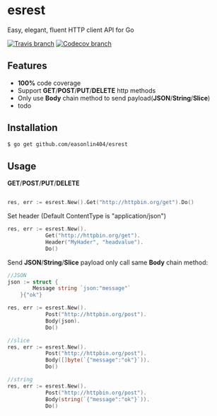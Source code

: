 # esrest 
Easy, elegant, fluent HTTP client API for Go

[![Travis branch](https://img.shields.io/travis/easonlin404/esrest/master.svg)](https://travis-ci.org/easonlin404/esrest)
[![Codecov branch](https://img.shields.io/codecov/c/github/easonlin404/esrest/master.svg)](https://codecov.io/gh/easonlin404/esrest)

## Features
* __100%__ code coverage
* Support __GET__/__POST__/__PUT__/__DELETE__ http methods
* Only use __Body__ chain method to send payload(__JSON__/__String__/__Slice__) 
* todo

## Installation
```sh
$ go get github.com/easonlin404/esrest
```
## Usage

__GET__/__POST__/__PUT__/__DELETE__
```go

res, err := esrest.New().Get("http://httpbin.org/get").Do()

```
Set header (Default ContentType is "application/json")
``` go
res, err := esrest.New().
		    Get("http://httpbin.org/get").
		    Header("MyHader", "headvalue").
		    Do()
```

Send __JSON__/__String__/__Slice__ payload only call same __Body__ chain method:
``` go
//JSON
json := struct {
		Message string `json:"message"`
	}{"ok"}

res, err := esrest.New().
		    Post("http://httpbin.org/post").
		    Body(json).
		    Do()
```

``` go
//slice
res, err := esrest.New().
		    Post("http://httpbin.org/post").
		    Body([]byte(`{"message":"ok"}`)).
		    Do()
```
``` go
//string
res, err := esrest.New().
		    Post("http://httpbin.org/post").
		    Body(string(`{"message":"ok"}`)).
		    Do()
```

